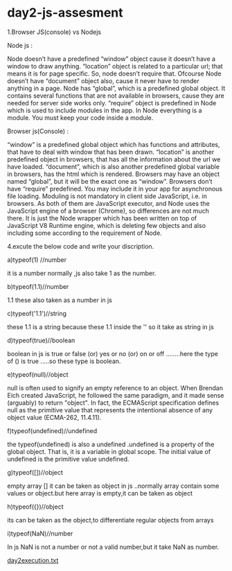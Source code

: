 # day2-js-assesment

1.Browser JS(console) vs Nodejs

Node js :

Node doesn’t have a predefined “window” object cause it doesn’t have a window to draw anything.
“location” object is related to a particular url; that means it is for page specific. 
So, node doesn’t require that.
Ofcourse Node doesn’t have “document” object also, cause it never have to render anything in a page.
Node has “global”, which is a predefined global object. 
It contains several functions that are not available in browsers, cause they are needed for server side works only.
“require” object is predefined in Node which is used to include modules in the app.
In Node everything is a module. You must keep your code inside a module.


Browser js(Console) :


“window” is a predefined global object which has functions and attributes, that have to deal with window that has been drawn.
“location” is another predefined object in browsers, that has all the information about the url we have loaded.
“document”, which is also another predefined global variable in browsers, has the html which is rendered.
Browsers may have an object named “global”, but it will be the exact one as “window”.
Browsers don’t have “require” predefined. You may include it in your app for asynchronous file loading.
Moduling is not mandatory in client side JavaScript, i.e. in browsers.
As both of them are JavaScript executor, and Node uses the JavaScript engine of a browser (Chrome), so differences are not much there. It is just the Node wrapper which has been written on top of JavaScript V8 Runtime engine, which is deleting few objects and also including some according to the requirement of Node.


4.excute the below code and write your discription.

a)typeof(1) //number

it is a number normally ,js also take 1 as the number.

b)typeof(1.1)//number

1.1 these also taken as a number in js

c)typeof('1.1')//string

these 1.1 is a string because these 1.1 inside the '' so it take as string in js

d)typeof(true)//boolean

boolean in js is true or false (or) yes or no (or) on or off ........here the type of () is true .....so these type is boolean.

e)typeof(null)//object

null is often used to signify an empty reference to an object. When Brendan Eich created JavaScript, he followed the same paradigm, and it made sense (arguably) to return "object". In fact, the ECMAScript specification defines null as the primitive value that represents the intentional absence of any object value (ECMA-262, 11.4.11).

f)typeof(undefined)//undefined

the typeof(undefined) is also a undefined .undefined is a property of the global object. That is, it is a variable in global scope. The initial value of undefined is the primitive value undefined.

g)typeof([])//object

empty array [] it can be taken as object in js ..normally array contain some values or object.but here array is empty,it can be taken as object

h)typeof({})//object

its can be taken as the object,to differentiate regular objects from arrays

i)typeof(NaN)//number

In js NaN is not a number or not a valid number,but it take NaN as number.

[day2execution.txt](https://github.com/AjithRevildo/day2-js-assesment/files/7212976/day2execution.txt)










